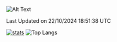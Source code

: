 ![Alt Text](https://media.tenor.com/3Gehha8RO-sAAAAC/goose-dance.gif)

<!--START_SECTION:waka-->

 Last Updated on 22/10/2024 18:51:38 UTC
<!--END_SECTION:waka-->
[![stats](https://github-readme-stats-rose-phi.vercel.app/api?username=jxncted&count_private=true)](https://github.com/jxncted/github-readme-stats)
![Top Langs](https://github-readme-stats-rose-phi.vercel.app/api/top-langs/?username=jxncted\&layout=compact&hide=c,assembly,jupyter%20notebook)
